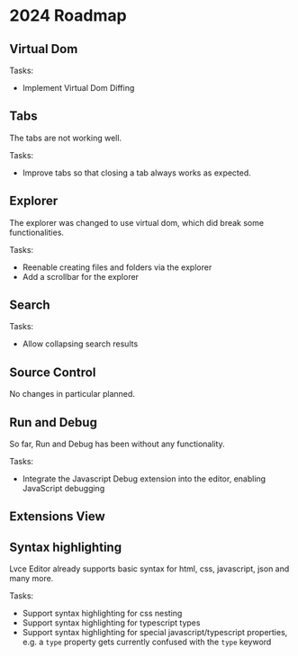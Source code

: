 # 2024 Roadmap

## Virtual Dom

Tasks:
- Implement Virtual Dom Diffing

## Tabs

The tabs are not working well.

Tasks:
- Improve tabs so that closing a tab always works as expected.

## Explorer

The explorer was changed to use virtual dom, which did break some functionalities.

Tasks:

- Reenable creating files and folders via the explorer
- Add a scrollbar for the explorer

## Search

Tasks:
- Allow collapsing search results


## Source Control

No changes in particular planned.

## Run and Debug

So far, Run and Debug has been without any functionality.

Tasks:
- Integrate the Javascript Debug extension into the editor, enabling JavaScript debugging

## Extensions View

## Syntax highlighting

Lvce Editor already supports basic syntax for html, css, javascript, json and many more.

Tasks:

- Support syntax highlighting for css nesting
- Support syntax highlighting for typescript types
- Support syntax highlighting for special javascript/typescript properties, e.g. a `type` property gets currently confused with the `type` keyword